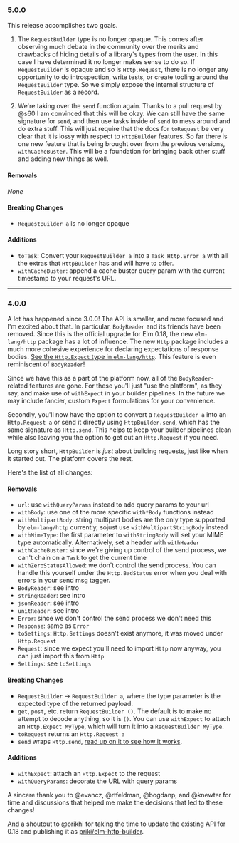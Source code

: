 ### 5.0.0

This release accomplishes two goals.

1. The `RequestBuilder` type is no longer opaque. This comes after observing
much debate in the community over the merits and drawbacks of hiding details of
a library's types from the user. In this case I have determined it no longer
makes sense to do so. If `RequestBuilder` is opaque and so is `Http.Request`,
there is no longer any opportunity to do introspection, write tests, or create
tooling around the `RequestBuilder` type. So we simply expose the internal
structure of `RequestBuilder` as a record.

2. We're taking over the `send` function again. Thanks to a pull request by @s60
I am convinced that this will be okay. We can still have the same signature for
`send`, and then use tasks inside of `send` to mess around and do extra stuff.
This will just require that the docs for `toRequest` be very clear that it is
lossy with respect to `HttpBuilder` features. So far there is one new feature
that is being brought over from the previous versions, `withCacheBuster`. This
will be a foundation for bringing back other stuff and adding new things as
well.

#### Removals

_None_

#### Breaking Changes

- `RequestBuilder a` is no longer opaque

#### Additions

- `toTask`: Convert your `RequestBuilder a` into a `Task Http.Error a` with all
the extras that `HttpBuilder` has and will have to offer.
- `withCacheBuster`: append a cache buster query param with the current
timestamp to your request's URL.

---

### 4.0.0

A lot has happened since 3.0.0! The API is smaller, and more focused and I'm
excited about that. In particular, `BodyReader` and its friends have been
removed. Since this is the official upgrade for Elm 0.18, the new
`elm-lang/http` package has a lot of influence. The new `Http` package includes
a much more cohesive experience for declaring expectations of response bodies.
[See the `Http.Expect` type in `elm-lang/http`](http://package.elm-lang.org/packages/elm-lang/http/1.0.0/Http#Expect).
This feature is even reminiscent of `BodyReader`!

Since we have this as a part of the platform now, all of the `BodyReader`-
related features are gone. For these you'll just "use the platform", as they
say, and make use of `withExpect` in your builder pipelines. In the future
we may include fancier, custom `Expect` formulations for your convenience.

Secondly, you'll now have the option to convert a `RequestBuilder a` into an
`Http.Request a` or send it directly using `HttpBuilder.send`, which has the
same signature as `Http.send`. This helps to keep your builder pipelines clean
while also leaving you the option to get out an `Http.Request` if you need.

Long story short, `HttpBuilder` is _just_ about building requests, just like
when it started out. The platform covers the rest.

Here's the list of all changes:

#### Removals
- `url`: use `withQueryParams` instead to add query params to your url
- `withBody`: use one of the more specific `with*Body` functions instead
- `withMultipartBody`: string multipart bodies are the only type supported by
  `elm-lang/http` currently, sojust use `withMultipartStringBody` instead
- `withMimeType`: the first parameter to `withStringBody` will set your MIME
  type automatically. Alternatively, set a header with `withHeader`
- `withCacheBuster`: since we're giving up control of the send process, we can't
  chain on a `Task` to get the current time
- `withZeroStatusAllowed`: we don't control the send process. You can handle
  this yourself under the `Http.BadStatus` error when you deal with errors in
  your send msg tagger.
- `BodyReader`: see intro
- `stringReader`: see intro
- `jsonReader`: see intro
- `unitReader`: see intro
- `Error`: since we don't control the send process we don't need this
- `Response`: same as `Error`
- `toSettings`: `Http.Settings` doesn't exist anymore, it was moved under
  `Http.Request`
- `Request`: since we expect you'll need to import `Http` now anyway, you can
  just import this from `Http`
- `Settings`: see `toSettings`


#### Breaking Changes
- `RequestBuilder` -> `RequestBuilder a`, where the type parameter is the
  expected type of the returned payload.
- `get`, `post`, etc. return `RequestBuilder ()`. The default is to make no
  attempt to decode anything, so it is `()`. You can use `withExpect` to attach
  an `Http.Expect MyType`, which will turn it into a `RequestBuilder MyType`.
- `toRequest` returns an `Http.Request a`
- `send` wraps `Http.send`, [read up on it to see how it works](http://package.elm-lang.org/packages/elm-lang/http/1.0.0/Http#send).


#### Additions
- `withExpect`: attach an `Http.Expect` to the request
- `withQueryParams`: decorate the URL with query params

A sincere thank you to @evancz, @rtfeldman, @bogdanp, and @knewter for time and
discussions that helped me make the decisions that led to these changes!

And a shoutout to @prikhi for taking the time to update the existing API for
0.18 and publishing it as [priki/elm-http-builder](http://package.elm-lang.org/packages/prikhi/elm-http-builder/latest).
